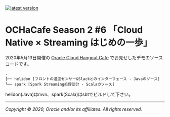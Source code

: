 <a href="https://github.com/oracle-japan/ochacafe-spark-streaming/tags">
    <img src="https://img.shields.io/github/v/tag/oracle-japan/ochacafe-spark-streaming" alt="latest version">
</a>

# OCHaCafe Season 2 #6 「Cloud Native × Streaming はじめの一歩」

2020年5月13日開催の [Oracle Cloud Hangout Cafe](https://ochacafe.connpass.com/event/169396/) でお見せしたデモのソースコードです。

```text
.
├── helidon [フロントの温度センサー&Slackとのインターフェース - Javaのソース]
└── spark [Spark Streaming処理部分 - Scalaのソース]
```

helidon(Java)はmvn、spark(Scala)はsbtでビルドして下さい。


---
_Copyright © 2020, Oracle and/or its affiliates. All rights reserved._

